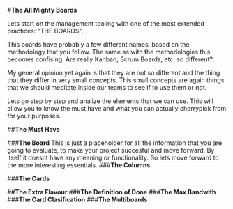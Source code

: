 #**The All Mighty Boards**

Lets start on the management tooling with one of the most extended practices: "THE BOARDS". 

This boards have probably a few different names, based on the methodology that you follow. The same as with the methodologies this becomes confising. Are really Kanban, Scrum Boards, etc, so different?. 

My general opinion yet again is that they are not so different and the thing that they differ in very small concepts. This small concepts are again things that we should meditate inside our teams to see if to use them or not.

Lets go step by step and analize the elements that we can use. This will allow you to know the must have and what you can actually cherrypick from for your purposes.

##**The Must Have**

###**The Board**
 This is just a placeholder for all the information that you are going to evaluate, to make your project succesful and move forward. By itself it doesnt have any meaning or functionality. So lets move forward to the more interesting essentials.
###**The Columns**

###**The Cards**

##**The Extra Flavour**
###**The Definition of Done**
###**The Max Bandwith**
###**The Card Clasification**
###**The Multiboards**